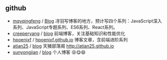 ## github

- [mqyqingfeng](https://github.com/mqyqingfeng) / [Blog](https://github.com/mqyqingfeng/Blog) 
冴羽写博客的地方，预计写四个系列：JavaScript深入系列、JavaScript专题系列、ES6系列、React系列。
- [creeperyang](https://github.com/creeperyang) / [blog](https://github.com/creeperyang/blog/issues) 前端博客，关注基础知识和性能优化
- [hpoenixf](https://github.com/hpoenixf) / [hpoenixf.github.io](https://github.com/hpoenixf/hpoenixf.github.io) 博客文章，含前端进阶系列
- [atian25](https://github.com/atian25) / [blog](https://github.com/atian25/blog) 天猪部落阁 http://atian25.github.io
- [sunyongjian](https://github.com/sunyongjian) / [blog](https://github.com/sunyongjian/blog/issues) 个人博客 :stuck_out_tongue_closed_eyes::yum::smile:
